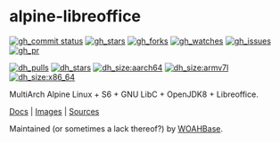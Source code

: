 # alpine-libreoffice

[![gh_commit status][201]][151]
[![gh_stars][202]][152]
[![gh_forks][203]][153]
[![gh_watches][204]][154]
[![gh_issues][211]][161]
[![gh_pr][212]][162]

[![dh_pulls][205]][155]
[![dh_stars][206]][156]
[![dh_size:aarch64][208]][158]
[![dh_size:armv7l][209]][159]
[![dh_size:x86_64][207]][157]
<!--[![dh_size:armhf][210]][160]-->

MultiArch Alpine Linux + S6 + GNU LibC + OpenJDK8 + Libreoffice.

[Docs][112] | [Images][155] | [Sources][151]

Maintained (or sometimes a lack thereof?) by [WOAHBase][110].

[110]: https://woahbase.online/
[112]: https://woahbase.online/images/alpine-libreoffice/

[151]: https://github.com/woahbase/alpine-libreoffice
[152]: https://github.com/woahbase/alpine-libreoffice/stargazers
[153]: https://github.com/woahbase/alpine-libreoffice/network/members
[154]: https://github.com/woahbase/alpine-libreoffice/watchers
[155]: https://hub.docker.com/r/woahbase/alpine-libreoffice
[156]: https://hub.docker.com/r/woahbase/alpine-libreoffice
[157]: https://hub.docker.com/r/woahbase/alpine-libreoffice/tags?name=x86_64&ordering=last_updated
[158]: https://hub.docker.com/r/woahbase/alpine-libreoffice/tags?name=aarch64&ordering=last_updated
[159]: https://hub.docker.com/r/woahbase/alpine-libreoffice/tags?name=armv7l&ordering=last_updated
[160]: https://hub.docker.com/r/woahbase/alpine-libreoffice/tags?name=armhf&ordering=last_updated
[161]: https://github.com/woahbase/alpine-libreoffice/issues
[162]: https://github.com/woahbase/alpine-libreoffice/pulls

[201]: https://img.shields.io/github/last-commit/woahbase/alpine-libreoffice?color=brightgreen&style=flat-square&logo=github
[202]: https://img.shields.io/github/stars/woahbase/alpine-libreoffice?color=brightgreen&style=flat-square&logo=github
[203]: https://img.shields.io/github/forks/woahbase/alpine-libreoffice?color=brightgreen&style=flat-square&logo=github
[204]: https://img.shields.io/github/watchers/woahbase/alpine-libreoffice?color=brightgreen&style=flat-square&logo=github
[205]: https://img.shields.io/docker/pulls/woahbase/alpine-libreoffice?color=brightgreen&style=flat-square&logo=docker&label=pulls
[206]: https://img.shields.io/docker/stars/woahbase/alpine-libreoffice?color=brightgreen&style=flat-square&logo=docker&label=stars
[207]: https://img.shields.io/docker/image-size/woahbase/alpine-libreoffice/x86_64?label=x86_64&color=brightgreen&style=flat-square&logo=docker
[208]: https://img.shields.io/docker/image-size/woahbase/alpine-libreoffice/aarch64?label=aarch64&color=brightgreen&style=flat-square&logo=docker
[209]: https://img.shields.io/docker/image-size/woahbase/alpine-libreoffice/armv7l?label=armv7l&color=brightgreen&style=flat-square&logo=docker
[210]: https://img.shields.io/docker/image-size/woahbase/alpine-libreoffice/armhf?label=armhf&color=brightgreen&style=flat-square&logo=docker
[211]: https://img.shields.io/github/issues/woahbase/alpine-libreoffice?color=brightgreen&style=flat-square&logo=github
[212]: https://img.shields.io/github/issues-pr/woahbase/alpine-libreoffice?color=brightgreen&style=flat-square&logo=github
